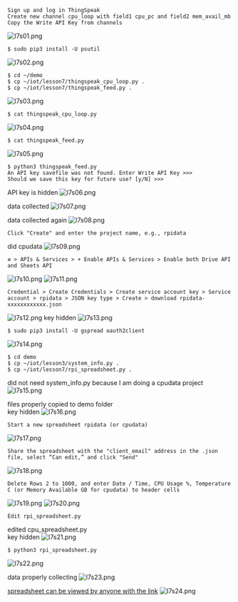 ```
Sign up and log in ThingSpeak
Create new channel cpu_loop with field1 cpu_pc and field2 mem_avail_mb
Copy the Write API Key from channels
```
![l7s01.png](images/l7s01.png)

```
$ sudo pip3 install -U psutil
```
![l7s02.png](images/l7s02.png)

```
$ cd ~/demo
$ cp ~/iot/lesson7/thingspeak_cpu_loop.py .
$ cp ~/iot/lesson7/thingspeak_feed.py .
```
![l7s03.png](images/l7s03.png)

```
$ cat thingspeak_cpu_loop.py
```
![l7s04.png](images/l7s04.png)

```
$ cat thingspeak_feed.py
```
![l7s05.png](images/l7s05.png)

```
$ python3 thingspeak_feed.py
An API key savefile was not found. Enter Write API Key >>>
Should we save this key for future use? [y/N] >>>
```
API key is hidden
![l7s06.png](images/l7s06.png)

data collected
![l7s07.png](images/l7s07.png)

data collected again
![l7s08.png](images/l7s08.png)

```
Click "Create" and enter the project name, e.g., rpidata
```
did cpudata
![l7s09.png](images/l7s09.png)

```
≡ > APIs & Services > + Enable APIs & Services > Enable both Drive API and Sheets API
```
![l7s10.png](images/l7s10.png)
![l7s11.png](images/l7s11.png)

```
Credential > Create Credentials > Create service account key > Service account > rpidata > JSON key type > Create > download rpidata-xxxxxxxxxxxx.json
```
![l7s12.png](images/l7s12.png)
key hidden
![l7s13.png](images/l7s13.png)

```
$ sudo pip3 install -U gspread oauth2client
```
![l7s14.png](images/l7s14.png)

```
$ cd demo
$ cp ~/iot/lesson3/system_info.py .
$ cp ~/iot/lesson7/rpi_spreadsheet.py .
```
did not need system_info.py because I am doing a cpudata project
![l7s15.png](images/l7s15.png)

files properly copied to demo folder\
key hidden
![l7s16.png](images/l7s16.png)

```
Start a new spreadsheet rpidata (or cpudata)
```
![l7s17.png](images/l7s17.png)

```
Share the spreadsheet with the "client_email" address in the .json file, select “Can edit,” and click "Send"
```
![l7s18.png](images/l7s18.png)

```
Delete Rows 2 to 1000, and enter Date / Time, CPU Usage %, Temperature C (or Memory Available GB for cpudata) to header cells
```
![l7s19.png](images/l7s19.png)
![l7s20.png](images/l7s20.png)

```
Edit rpi_spreadsheet.py
```
edited cpu_spreadsheet.py\
key hidden
![l7s21.png](images/l7s21.png)

```
$ python3 rpi_spreadsheet.py
```
![l7s22.png](images/l7s22.png)

data properly collecting
![l7s23.png](images/l7s23.png)

[spreadsheet can be viewed by anyone with the link](https://docs.google.com/spreadsheets/d/1HkHynE6UBCzZVbJZs3Eoyt9ftPxSCAv70VdLFH6KNss/edit?usp=sharing)
![l7s24.png](images/l7s24.png)
